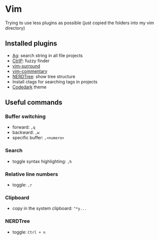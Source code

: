 # Vim
Trying to use less plugins as possible (just copied the folders into my vim directory)

## Installed plugins
* [Ag](https://github.com/rking/ag.vim): search string in all file projects
* [CtrlP](https://github.com/kien/ctrlp.vim): fuzzy finder
* [vim-surround](https://github.com/tpope/vim-surround)
* [vim-commentary](https://github.com/tpope/vim-commentary)
* [NERDTree](https://github.com/scrooloose/nerdtree): show tree structure
* Install ctags for searching tags in projects
* [Codedark](https://github.com/tomasiser/vim-code-dark) theme

## Useful commands

### Buffer switching
* forward: `,q`
* backward: `,w`
* specific buffer: `,<numero>`

### Search
* toggle syntax highlighting: `,h`

### Relative line numbers
* toggle: `,r`

### Clipboard
* copy in the system clipboard: `"*y...`

### NERDTree
* toggle: `Ctrl + n`
